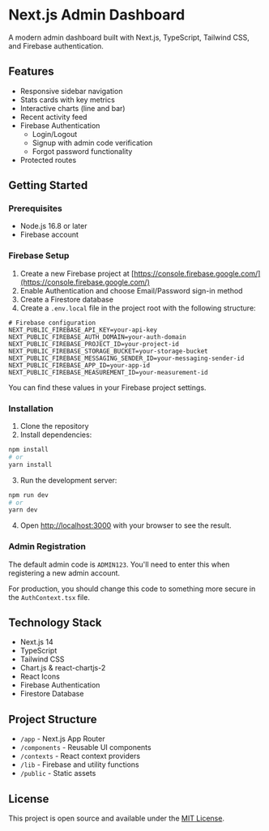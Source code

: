 # Next.js Admin Dashboard

A modern admin dashboard built with Next.js, TypeScript, Tailwind CSS, and Firebase authentication.

## Features

- Responsive sidebar navigation
- Stats cards with key metrics
- Interactive charts (line and bar)
- Recent activity feed
- Firebase Authentication
  - Login/Logout
  - Signup with admin code verification
  - Forgot password functionality
- Protected routes

## Getting Started

### Prerequisites

- Node.js 16.8 or later
- Firebase account

### Firebase Setup

1. Create a new Firebase project at [https://console.firebase.google.com/](https://console.firebase.google.com/)
2. Enable Authentication and choose Email/Password sign-in method
3. Create a Firestore database
4. Create a `.env.local` file in the project root with the following structure:

```
# Firebase configuration
NEXT_PUBLIC_FIREBASE_API_KEY=your-api-key
NEXT_PUBLIC_FIREBASE_AUTH_DOMAIN=your-auth-domain
NEXT_PUBLIC_FIREBASE_PROJECT_ID=your-project-id
NEXT_PUBLIC_FIREBASE_STORAGE_BUCKET=your-storage-bucket
NEXT_PUBLIC_FIREBASE_MESSAGING_SENDER_ID=your-messaging-sender-id
NEXT_PUBLIC_FIREBASE_APP_ID=your-app-id
NEXT_PUBLIC_FIREBASE_MEASUREMENT_ID=your-measurement-id
```

You can find these values in your Firebase project settings.

### Installation

1. Clone the repository
2. Install dependencies:

```bash
npm install
# or
yarn install
```

3. Run the development server:

```bash
npm run dev
# or
yarn dev
```

4. Open [http://localhost:3000](http://localhost:3000) with your browser to see the result.

### Admin Registration

The default admin code is `ADMIN123`. You'll need to enter this when registering a new admin account.

For production, you should change this code to something more secure in the `AuthContext.tsx` file.

## Technology Stack

- Next.js 14
- TypeScript
- Tailwind CSS
- Chart.js & react-chartjs-2
- React Icons
- Firebase Authentication
- Firestore Database

## Project Structure

- `/app` - Next.js App Router
- `/components` - Reusable UI components
- `/contexts` - React context providers
- `/lib` - Firebase and utility functions
- `/public` - Static assets

## License

This project is open source and available under the [MIT License](LICENSE).
